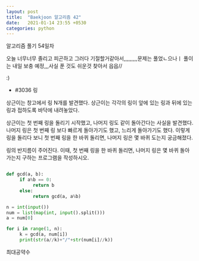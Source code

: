 ```yaml
---
layout: post
title:  "Baekjoon 알고리즘 42"
date:   2021-01-14 23:55 +0530
categories: python
---
```


알고리즘 풀기 54일차

오늘 너무너무 졸리고 피곤하고 그러다 기절할거같아서,,,,,,,,,문제는 풀었ㄴ으나ㅣ 풀이는 내일 보충 예정,,,사실 푼 것도 쉬운것 찾아서 읍읍//

:)


- #3036     링

상근이는 창고에서 링 N개를 발견했다. 상근이는 각각의 링이 앞에 있는 링과 뒤에 있는 링과 접하도록 바닥에 내려놓았다. 



상근이는 첫 번째 링을 돌리기 시작했고, 나머지 링도 같이 돌아간다는 사실을 발견했다. 나머지 링은 첫 번째 링 보다 빠르게 돌아가기도 했고, 느리게 돌아가기도 했다. 이렇게 링을 돌리다 보니 첫 번째 링을 한 바퀴 돌리면, 나머지 링은 몇 바퀴 도는지 궁금해졌다.

링의 반지름이 주어진다. 이때, 첫 번째 링을 한 바퀴 돌리면, 나머지 링은 몇 바퀴 돌아가는지 구하는 프로그램을 작성하시오.


```python

def gcd(a, b):
     if a%b == 0:
          return b
     else:
          return gcd(a, a%b)

n = int(input())
num = list(map(int, input().split()))
a = num[0]

for i in range(1, n):
     k = gcd(a, num[i])
     print(str(a//k)+"/"+str(num[i]//k))


```

최대공약수